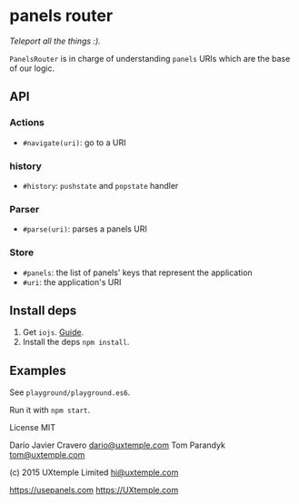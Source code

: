 # panels router

_Teleport all the things :)._

`PanelsRouter` is in charge of understanding `panels` URIs which are the base of our logic.

## API

### Actions
- `#navigate(uri)`: go to a URI

### history
- `#history`: `pushstate` and `popstate` handler

### Parser
- `#parse(uri)`: parses a panels URI

### Store
- `#panels`: the list of panels' keys that represent the application
- `#uri`: the application's URI

## Install deps

1. Get `iojs`. [Guide](https://gist.github.com/dariocravero/8db219777b277c29fc06).
2. Install the deps `npm install`.

## Examples

See `playground/playground.es6`.

Run it with `npm start`.



License MIT

Darío Javier Cravero <dario@uxtemple.com>
Tom Parandyk <tom@uxtemple.com>

(c) 2015 UXtemple Limited <hi@uxtemple.com>

https://usepanels.com
https://UXtemple.com
